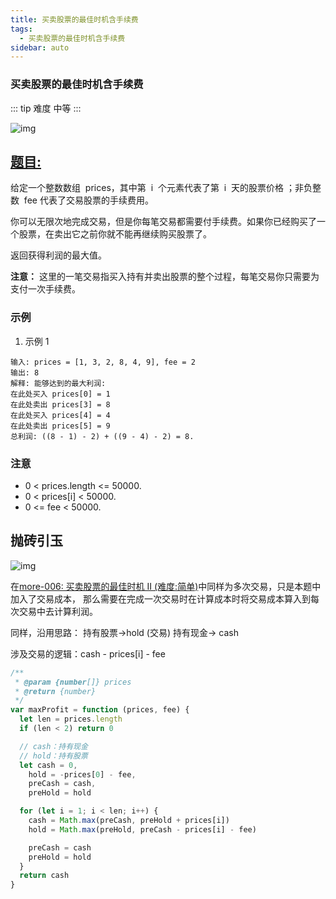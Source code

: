 ```yaml
---
title: 买卖股票的最佳时机含手续费
tags:
  - 买卖股票的最佳时机含手续费
sidebar: auto
---
```


### 买卖股票的最佳时机含手续费

::: tip 难度
中等
:::

![img](http://qiniu.gaowenju.com/leecode/banner/more-005.jpg)

## [题目:](https://leetcode-cn.com/problems/best-time-to-buy-and-sell-stock-with-transaction-fee/)

给定一个整数数组  prices，其中第  i  个元素代表了第  i  天的股票价格 ；非负整数  fee 代表了交易股票的手续费用。

你可以无限次地完成交易，但是你每笔交易都需要付手续费。如果你已经购买了一个股票，在卖出它之前你就不能再继续购买股票了。

返回获得利润的最大值。

**注意：** 这里的一笔交易指买入持有并卖出股票的整个过程，每笔交易你只需要为支付一次手续费。

### 示例

1. 示例 1

```
输入: prices = [1, 3, 2, 8, 4, 9], fee = 2
输出: 8
解释: 能够达到的最大利润:
在此处买入 prices[0] = 1
在此处卖出 prices[3] = 8
在此处买入 prices[4] = 4
在此处卖出 prices[5] = 9
总利润: ((8 - 1) - 2) + ((9 - 4) - 2) = 8.
```

### 注意

- 0 < prices.length <= 50000.
- 0 < prices[i] < 50000.
- 0 <= fee < 50000.

## 抛砖引玉

![img](http://qiniu.gaowenju.com/leecode/more-005.png)

在[more-006: 买卖股票的最佳时机 II (难度:简单)](./more-006.md)中同样为多次交易，只是本题中加入了交易成本，
那么需要在完成一次交易时在计算成本时将交易成本算入到每次交易中去计算利润。


同样，沿用思路：
持有股票->hold (交易)
持有现金-> cash

涉及交易的逻辑：cash - prices[i] - fee


```javascript
/**
 * @param {number[]} prices
 * @return {number}
 */
var maxProfit = function (prices, fee) {
  let len = prices.length
  if (len < 2) return 0

  // cash：持有现金
  // hold：持有股票
  let cash = 0,
    hold = -prices[0] - fee,
    preCash = cash,
    preHold = hold

  for (let i = 1; i < len; i++) {
    cash = Math.max(preCash, preHold + prices[i])
    hold = Math.max(preHold, preCash - prices[i] - fee)

    preCash = cash
    preHold = hold
  }
  return cash
}
```